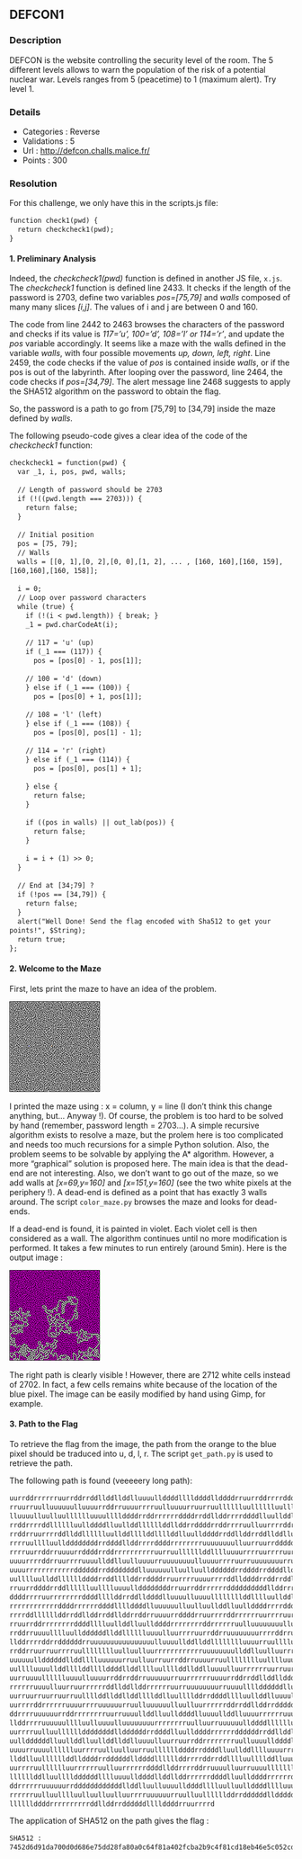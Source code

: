 ## DEFCON1

### Description

DEFCON is the website controlling the security level of the room. The 5 different levels allows to warn the population of the risk of a potential nuclear war. Levels ranges from 5 (peacetime) to 1 (maximum alert). Try level 1.

### Details

- Categories : Reverse
- Validations : 5
- Url : http://defcon.challs.malice.fr/
- Points : 300

### Resolution

For this challenge, we only have this in the scripts.js file:

```JS
function check1(pwd) {
  return checkcheck1(pwd);
}
```

#### 1. Preliminary Analysis

Indeed, the *checkcheck1(pwd)* function is defined in another JS file, `x.js`. The *checkcheck1* function is defined line 2433. It checks if the length of the password is 2703, define two variables *pos=[75,79]* and *walls* composed of many many slices *[i,j]*. The values of i and j are between 0 and 160.

The code from line 2442 to 2463 browses the characters of the password and checks if its value is *117=’u’, 100=’d’, 108=’l’ or 114=’r’*, and update the *pos* variable accordingly. It seems like a maze with the walls defined in the variable *walls*, with four possible movements *up, down, left, right*. Line 2459, the code checks if the value of *pos* is contained inside *walls*, or if the pos is out of the labyrinth. After looping over the password, line 2464, the code checks if *pos=[34,79]*. The alert message line 2468 suggests to apply the SHA512 algorithm on the password to obtain the flag.

So, the password is a path to go from [75,79] to [34,79] inside the maze defined by *walls*.

The following pseudo-code gives a clear idea of the code of the *checkcheck1* function:

```JS
checkcheck1 = function(pwd) {
  var _1, i, pos, pwd, walls;

  // Length of password should be 2703
  if (!((pwd.length === 2703))) {
    return false;
  }

  // Initial position
  pos = [75, 79];
  // Walls
  walls = [[0, 1],[0, 2],[0, 0],[1, 2], ... , [160, 160],[160, 159],[160,160],[160, 158]];
  
  i = 0;
  // Loop over password characters
  while (true) {
    if (!(i < pwd.length)) { break; }
    _1 = pwd.charCodeAt(i);

    // 117 = 'u' (up)
    if (_1 === (117)) {
      pos = [pos[0] - 1, pos[1]];

    // 100 = 'd' (down)
    } else if (_1 === (100)) {
      pos = [pos[0] + 1, pos[1]];

    // 108 = 'l' (left)
    } else if (_1 === (108)) {
      pos = [pos[0], pos[1] - 1];

    // 114 = 'r' (right)
    } else if (_1 === (114)) {
      pos = [pos[0], pos[1] + 1];

    } else {
      return false;
    }

    if ((pos in walls) || out_lab(pos)) {
      return false;
    }

    i = i + (1) >> 0;
  }

  // End at [34;79] ?
  if (!pos == [34,79]) {
    return false;
  }
  alert("Well Done! Send the flag encoded with Sha512 to get your points!", $String);
  return true;
};
```

#### 2. Welcome to the Maze

First, lets print the maze to have an idea of the problem. 

![alt text](img/result.png)

I printed the maze using : x = column, y = line (I don’t think this change anything, but... Anyway !). Of course, the problem is too hard to be solved by hand (remember, password length = 2703...). A simple recursive algorithm exists to resolve a maze, but the prolem here is too complicated and needs too much recursions for a simple Python solution. Also, the problem seems to be solvable by applying the A* algorithm. However, a more “graphical” solution is proposed here. The main idea is that the dead-end are not interesting. Also, we don’t want to go out of the maze, so we add walls at *[x=69,y=160]* and *[x=151,y=160]* (see the two white pixels at the periphery !). A dead-end is defined as a point that has exactly 3 walls around. The script `color_maze.py` browses the maze and looks for dead-ends.

If a dead-end is found, it is painted in violet. Each violet cell is then considered as a wall. The algorithm continues until no more modification is performed. It takes a few minutes to run entirely (around 5min). Here is the output image : 

![alt text](img/result_violet.png)

The right path is clearly visible ! However, there are 2712 white cells instead of 2702. In fact, a few cells remains white because of the location of the blue pixel. The image can be easily modified by hand using Gimp, for example.

#### 3. Path to the Flag

To retrieve the flag from the image, the path from the orange to the blue pixel should be traduced into u, d, l, r. The script `get_path.py` is used to retrieve the path.

The following path is found (veeeeery long path):
```
uurrddrrrrrruurrddrrddllddllddlluuuullddddllllddddllddddrruurrddrrrrddddrrdddd
rruurruulluuuuuulluuuurrddrruuuurrrruulluuuurruurruulllllluulllllluullllddddll
lluuuulluulluulllllluuuullllddddrrddrrrrrrddddrrddllddrrrrddddlluullddllddlldd
rrddrrrrddlllllluullddddlluullddllllllddllddrrddddrrddrrrruulluurrrrddrruurrrr
rrddrruurrrrddllddlllllluullddllllddllllddlluullddddrrddllddrrddllddlluulllluu
rrrruulllluullddddddddrrddddllddrrrrddddrrrrrrrruuuuuuuulluurruurrddddddddddrr
rrrruurrddrruuuurrddddrrddrrrrrrrrrruurruullllllddlllluuuurrrruurrrruurrrruuuu
uuuurrrrddrruurrrruuuullddlluulluuuurruuuuuuuulluuuurrrruurruuuuuuuurruurrddrr
uuuurrrrrrrrrrrrddddddrrddddddddlluuuuuulluulluullddddddrrddddrrddddllddlluuuu
uulllluullddllllllddddrrddllllddrrddddrruurrrruuuurrrrddllddddrrddrrddlllldddd
rruurrddddrrddlllllluulllluuuullddddddddrruurrddrrrrrrddddddddddllddrrrrrruurr
ddddrrrruurrrrrrrrddddllllddrrddllddddlluuuulluuuullllllllddlllluullddllddrrdd
rrrrrrrrrrrrddddrrrrrrddddllllddddlluuuuuulluulluullddlluullddddrrrrddddddddrr
rrrrddllllllddrrddllddrrddllddrrddrruuuurrddddrruurrrrddrrrrrruurrrruurruurruu
rruurrddrrrrrrrrddddlllluullddlluullddddrrrrrrrrddrrrrrruulluuuuuuuulluulluuuu
rrddrruuuulllluullddddddllddlllllluuuulluurrrruurrddrruuuuuuuurrrrddrruurrdddd
llddrrrrddrrddddddrruuuuuuuuuuuuuuuulluuuullddllddlllllllluuuurruulllluurrrrrr
rrddrruurruurrrruulllllllluulluulluurrrrrrrrrrrruuuuuuuullddlluulluurrrruurruu
uuuuuullddddddllddlllluuuuuurruulluurruurrddrruuuurruulllllllluulllluuuurrrrrr
uulllluuuullddllllddllllddddllddlllluullllddllddlluuuulluurrrrrruurruurrddddrr
uurruuuulllllluuuulluuuurrddrrddrruuuuuurruurrrrrruuuurrddrrddllddllddddddlldd
rrrrrruuuulluurruurrrrrrddllddllddrrrrrruurruuuuuuuurruuuullllddddddlluuuullll
uurruurruurruurruullllddllddllddllllddlluullllddrrddddlllluullddlluuuulllllluu
uurrrrddrrrrrruuuurrrruuuuuurruulluuuuuulluulluurrrrrrddrrddllddrrddddddddlldd
ddrrrruuuuuurrddrrrrrrrruurruuuullddlluullddddlluuuullddlluuuurrrrrruuuurrrrdd
llddrrrruuuuuulllluulluuuulluuuuuuuurrrrrrrruulluurruuuuuullddddlllllluulluurr
uurrrruulluullllllddddddddllddddddrrddddlluullddddrrrrrrddddddrrddllddlluuuuuu
uullddddddlluullddlluullddllddlluuuulluurruurrddrrrrrrrruulluuuullddddlluulluu
uuuurruuuulllllluurrrruulluulluurruullllllddddrrddddlluullddlllluuuurrrruulluu
llddlluullllllddllddddrrddddddllddddllllllddrrrrddrrddlllluullllddlluuuuuullll
uurrrruulllllluurrrrrruulluurrrrrrddddllddrrrrddrruuuulluurruuuulllllllluurruu
llllllddlluullllddddddlllluuuullddddllddllddrrrrrrddddlluullddddrrrrrrddddddrr
ddrrrrrruuuuuurrddddddddddddllddlluulluuuullddddlllluulluullddddlllluuuuuuuurr
rrrrrruulluulllluulluulluulluurrrruuuuuurruulluullllllddrrddddddllddddddrrddll
llllllddddrrrrrrrrrrddllddrrddddddllllddddrruurrrrd
```

The application of SHA512 on the path gives the flag :
```
SHA512 : 7452d6d91da700d0d686e75dd28fa80a0c64f81a402fcba2b9c4f81cd18eb46e5c052cd0cd1f601b5f117ad94ec68505f7f8fde8adb4e34157f55873239205ae
```

